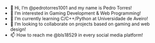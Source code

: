 - 👋 Hi, I’m @pedrotorres1001 and my name is Pedro Torres!
- 👀 I’m interested in Gaming Development & Web Programming!
- 🌱 I’m currently learning C/C++/Python at Universidade de Aveiro!
- 💞️ I’m looking to collaborate on projects based on gaming and web design!
- 📫 How to reach me @bls18529 in every social media platform!

<!---
pedrotorres1001/pedrotorres1001 is a ✨ special ✨ repository because its `README.md` (this file) appears on your GitHub profile.
You can click the Preview link to take a look at your changes.
--->

